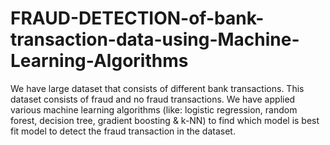 # FRAUD-DETECTION-of-bank-transaction-data-using-Machine-Learning-Algorithms
We have large dataset that consists of different bank transactions. This dataset consists of fraud and no fraud transactions. We have applied various machine learning algorithms (like: logistic regression, random forest, decision tree, gradient boosting &amp; k-NN) to find which model is best fit model to detect the fraud transaction in the dataset.
